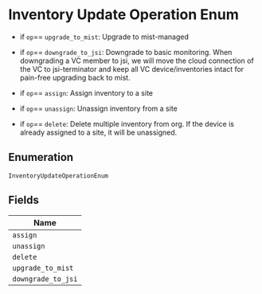 
# Inventory Update Operation Enum

* if `op`== `upgrade_to_mist`: Upgrade to mist-managed

* if `op`== `downgrade_to_jsi`: Downgrade to basic monitoring. When downgrading a VC member to jsi, we will move the cloud connection of the VC to jsi-terminator and keep all VC device/inventories intact for pain-free upgrading back to mist.

* if `op`== `assign`: Assign inventory to a site

* if `op`== `unassign`: Unassign inventory from a site

* if `op`== `delete`: Delete multiple inventory from org. If the device is already assigned to a site, it will be unassigned.

## Enumeration

`InventoryUpdateOperationEnum`

## Fields

| Name |
|  --- |
| `assign` |
| `unassign` |
| `delete` |
| `upgrade_to_mist` |
| `downgrade_to_jsi` |

